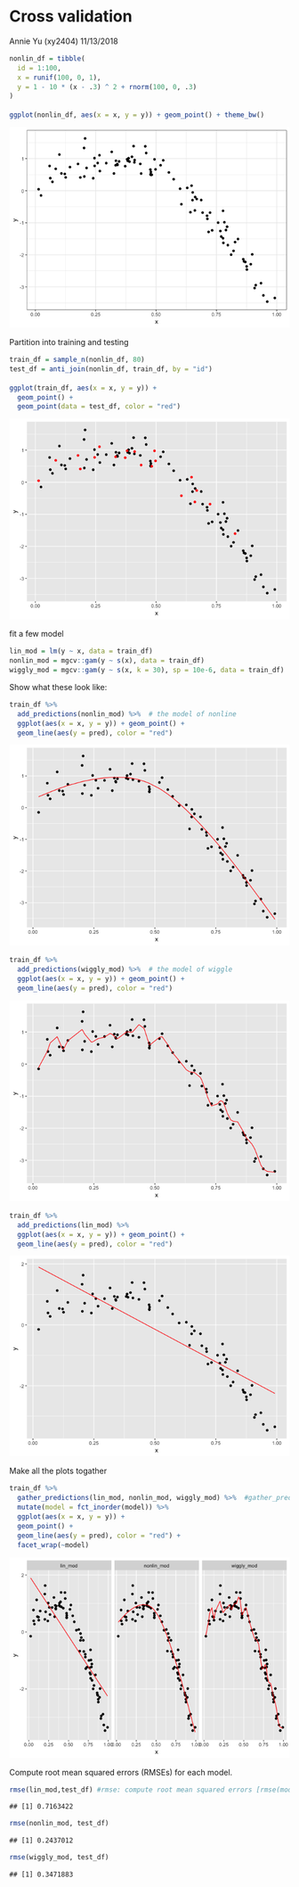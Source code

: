 Cross validation
================
Annie Yu (xy2404)
11/13/2018

``` r
nonlin_df = tibble(
  id = 1:100,
  x = runif(100, 0, 1),
  y = 1 - 10 * (x - .3) ^ 2 + rnorm(100, 0, .3)
)

ggplot(nonlin_df, aes(x = x, y = y)) + geom_point() + theme_bw()
```

![](cross_validation_-_nov_13_files/figure-markdown_github/unnamed-chunk-1-1.png)

Partition into training and testing

``` r
train_df = sample_n(nonlin_df, 80)
test_df = anti_join(nonlin_df, train_df, by = "id")

ggplot(train_df, aes(x = x, y = y)) + 
  geom_point() + 
  geom_point(data = test_df, color = "red")
```

![](cross_validation_-_nov_13_files/figure-markdown_github/unnamed-chunk-2-1.png)

fit a few model

``` r
lin_mod = lm(y ~ x, data = train_df)
nonlin_mod = mgcv::gam(y ~ s(x), data = train_df)
wiggly_mod = mgcv::gam(y ~ s(x, k = 30), sp = 10e-6, data = train_df)
```

Show what these look like:

``` r
train_df %>% 
  add_predictions(nonlin_mod) %>%  # the model of nonline
  ggplot(aes(x = x, y = y)) + geom_point() + 
  geom_line(aes(y = pred), color = "red")
```

![](cross_validation_-_nov_13_files/figure-markdown_github/unnamed-chunk-4-1.png)

``` r
train_df %>% 
  add_predictions(wiggly_mod) %>%  # the model of wiggle
  ggplot(aes(x = x, y = y)) + geom_point() + 
  geom_line(aes(y = pred), color = "red")
```

![](cross_validation_-_nov_13_files/figure-markdown_github/unnamed-chunk-5-1.png)

``` r
train_df %>% 
  add_predictions(lin_mod) %>% 
  ggplot(aes(x = x, y = y)) + geom_point() + 
  geom_line(aes(y = pred), color = "red")
```

![](cross_validation_-_nov_13_files/figure-markdown_github/unnamed-chunk-6-1.png)

Make all the plots togather

``` r
train_df %>% 
  gather_predictions(lin_mod, nonlin_mod, wiggly_mod) %>%  #gather_predictation function: make all the model tohgether
  mutate(model = fct_inorder(model)) %>% 
  ggplot(aes(x = x, y = y)) + 
  geom_point() + 
  geom_line(aes(y = pred), color = "red") + 
  facet_wrap(~model)
```

![](cross_validation_-_nov_13_files/figure-markdown_github/unnamed-chunk-7-1.png)

Compute root mean squared errors (RMSEs) for each model.

``` r
rmse(lin_mod,test_df) #rmse: compute root mean squared errors [rmse(model, data)]
```

    ## [1] 0.7163422

``` r
rmse(nonlin_mod, test_df)
```

    ## [1] 0.2437012

``` r
rmse(wiggly_mod, test_df)
```

    ## [1] 0.3471883

